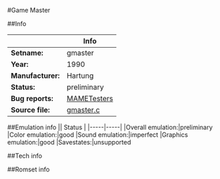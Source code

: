 #Game Master

##Info

||Info|
|-----|-----|
|**Setname:**|gmaster
|**Year:**|1990
|**Manufacturer:**|Hartung
|**Status:**|preliminary
|**Bug reports:**|[MAMETesters](http://mametesters.org/view_all_set.php?type=1&temporary=y&search=gmaster.c)
|**Source file:**|[gmaster.c](https://github.com/mamedev/mame/blob/master/src/mess/drivers/gmaster.c)

##Emulation info
|| Status |
|-----|-----|
|Overall emulation:|preliminary
|Color emulation:|good
|Sound emulation:|imperfect
|Graphics emulation:|good
|Savestates:|unsupported

##Tech info

##Romset info

<!--- START OF EDITED COMMENT DO NOT TOUCH TEXT ABOVE-->
